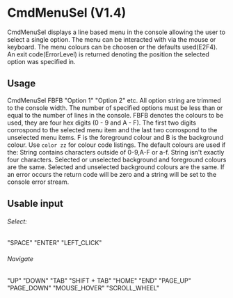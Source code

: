 # CmdMenuSel (V1.4) 
CmdMenuSel displays a line based menu in the console allowing the user
to select a single option. The menu can be interacted with via the mouse
or keyboard. The menu colours can be choosen or the defaults used(E2F4). An exit code(ErrorLevel) is returned denoting the position the selected option was specified in.
## Usage
  CmdMenuSel FBFB "Option 1" "Option 2" etc.
  All option string are trimmed to the console width. The number of specified
  options must be less than or equal to the number of lines in the console.
  FBFB denotes the colours to be used, they are four hex digits
  (0 - 9 and A - F). The first two digits corrospond to the selected
  menu item and the last two corrospond to the unselected menu items.
  F is the foreground colour and B is the background colour.
Use `color zz` for colour code listings.
The default colours are used if the:
String contains characters outside of 0-9,A-F or a-f.
String isn't exactly four characters.
Selected or unselected background and foreground colours are the same.
Selected and unselected background colours are the same.
If an error occurs the return code will be zero and a string will be set
to the console error stream.

## Usable input
###### Select:
 "SPACE" "ENTER" "LEFT_CLICK"
###### Navigate
 "UP" "DOWN" "TAB" "SHIFT + TAB"
 "HOME" "END" "PAGE_UP"
 "PAGE_DOWN" "MOUSE_HOVER" "SCROLL_WHEEL"
